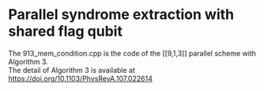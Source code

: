 # Parallel syndrome extraction with shared flag qubit
The 913_mem_condition.cpp is the code of the [[9,1,3]] parallel scheme with Algorithm 3.  \
The detail of Algorithm 3 is available at https://doi.org/10.1103/PhysRevA.107.022614
